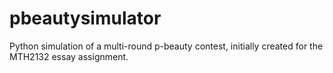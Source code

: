# pbeautysimulator
Python simulation of a multi-round p-beauty contest, initially created for the MTH2132 essay assignment.
